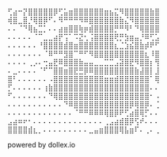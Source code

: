 <!---
got eyes strained
--->

<!-- ![This is an image](https://myoctocat.com/assets/images/base-octocat.svg) -->

⢋⣴⠒⡝⣿⣿⣿⣿⣿⡿⢋⣥⣶⣿⣿⣿⣿⣿⣿⣶⣦⣍⠻⣿⣿⣿⣿⣿⣷⣿ <br>
⢾⣿⣀⣿⡘⢿⣿⡿⠋⠄⠻⠛⠛⠛⠻⠿⣿⣿⣿⣿⣿⣿⣷⣌⠻⣿⣿⣿⣿⣿<br>
⠄⠄⠈⠙⢿⣦⣉⡁⠄⠄⣴⣶⣿⣿⢷⡶⣾⣿⣿⣿⣿⡛⠛⠻⠃⠙⢿⣿⣿⣿<br>
⠄⠄⠄⠄⠄⠈⠉⣀⣀⣴⡟⢩⠁⠩⣝⢂⢨⣿⣿⣿⣿⢟⡛⣳⣶⣤⡘⠿⢋⣡<br>
⠄⠄⠄⠄⠄⠄⠘⣿⣿⣿⣿⣾⣿⣶⣿⣿⣿⣿⣿⣿⣿⣆⣈⣱⣮⣿⣷⡾⠟⠋<br>
⠄⠄⠄⠄⠄⠄⠄⠈⠿⠛⠛⣻⣿⠉⠛⠋⠻⣿⣿⣿⣿⣿⣿⣿⣿⣿⣿⣆⠸⣿<br>
⠄⠄⠄⠄⢀⡠⠄⢒⣤⣟⠿⣿⣿⣿⣷⣤⣤⣀⣀⣉⣉⣠⣽⣿⣟⠻⣿⣿⡆⢻<br>
⠄⣀⠄⠄⠄⠄⠈⠋⠉⣿⣿⣶⣿⣟⣛⡿⠿⣿⣿⣿⣿⣿⣿⣿⣿⣷⣼⣿⡇⣸<br>
⣿⠃⠄⠄⠄⠄⠄⠄⠠⣿⣿⣿⣿⣿⣿⣿⣿⣿⣿⣶⣶⣾⣿⣿⣿⣿⣿⣿⠁⢿<br>
⡋⠄⠄⠄⠄⠄⠄⢰⣷⣿⣿⣿⣿⣿⣿⣿⣿⣿⣿⣿⣿⣿⣿⣿⣿⣿⣿⣿⠄⠄<br>
⠋⠄⠄⠄⠄⠄⠄⠄⠙⢿⣿⣿⣿⣿⣿⣿⣿⣿⣿⣿⣿⣿⣿⣿⣿⣿⣿⣿⠂⠠<br>
⠄⠄⠄⠄⠄⠄⠄⠄⠄⠄⠄⠙⠿⣿⣿⣿⣿⣿⣿⣿⣿⣿⣿⣿⡿⢿⣿⡿⠄⢈<br>
⠄⠄⠄⠄⠄⠄⠄⠄⠄⠄⠄⠄⠄⠈⠛⠛⠿⠿⠿⢿⣿⡿⠟⢋⣴⣿⢿⡋⠄⠄<br>
⣠⣴⠶⠖⠂⠄⠄⠄⠄⠄⠄⠄⠄⠄⠄⠄⠄⠄⠄⢀⣠⣴⣾⣿⡿⢫⠞⠄⠄⠄<br>
⣿⣿⣿⣿⣾⣆⡀⠄⠄⠄⠄⠄⠄⠄⠄⠄⣀⣤⣶⣿⣿⣿⢿⣧⣶⠏⠄⢀⠄⢀<br>


powered by dollex.io

<!-- 
# A collapsible section with markdown
<details>
  <summary>Click to expand!</summary>
  
  ## Heading
  1. A numbered
  2. list
     * With some
     * Sub bullets
</details>
-->
